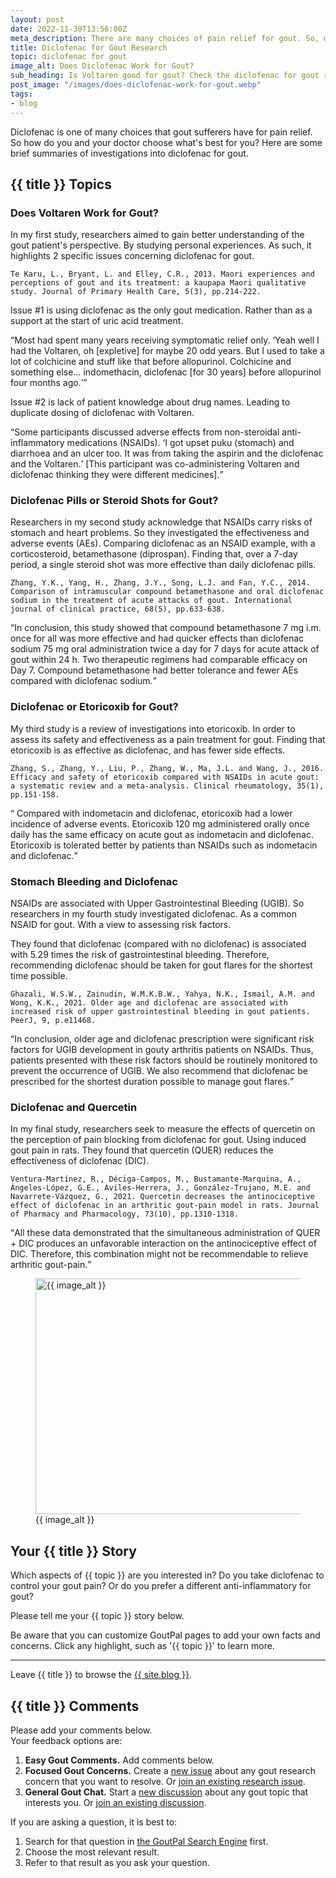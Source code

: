 ```yaml
---
layout: post
date: 2022-11-30T13:56:00Z
meta_description: There are many choices of pain relief for gout. So, which NSAID do you choose when you get a flare? See the pros and cons in this diclofenac for gout research.
title: Diclofenac for Gout Research
topic: diclofenac for gout
image_alt: Does Diclofenac Work for Gout?
sub_heading: Is Voltaren good for gout? Check the diclofenac for gout research.
post_image: "/images/does-diclofenac-work-for-gout.webp"
tags:
- blog
---
```

<p>Diclofenac is one of many choices that gout sufferers have for pain relief. So how do you and your doctor choose what's best for you? Here are some brief summaries of investigations into diclofenac for gout.</p>
<h2 id="topics">{{ title }} Topics</h2>
<h3 id="voltaren">Does Voltaren Work for Gout?</h3>
<p>In my first study, researchers aimed to gain better understanding of the gout patient's perspective. By studying personal experiences. As such, it highlights 2 specific issues concerning diclofenac for gout.</p>
<p><code>Te Karu, L., Bryant, L. and Elley, C.R., 2013. Maori experiences and perceptions of gout and its treatment: a kaupapa Maori qualitative study. Journal of Primary Health Care, 5(3), pp.214-222.</code></p>
<p>Issue #1 is using diclofenac as the only gout medication. Rather than as a support at the start of uric acid treatment.</p>
<p><q cite="https://doi.org/10.1071/HC13214">Most had spent many years receiving symptomatic relief only.
<q>Yeah well I had the Voltaren, oh [expletive] for maybe 20 odd years.
But I used to take a lot of colchicine and stuff like that before allopurinol. Colchicine and something else… indomethacin, diclofenac [for 30 years] before allopurinol four months ago.</q></q></p>
<p>Issue #2 is lack of patient knowledge about drug names. Leading to duplicate dosing of diclofenac with Voltaren.</p>
<p><q cite="https://doi.org/10.1071/HC13214">Some participants discussed adverse effects from non-steroidal anti-inflammatory medications (NSAIDs).
<q>I got upset puku (stomach) and diarrhoea and an ulcer too. It was from taking the aspirin and the diclofenac and the Voltaren.</q>  [This participant was co-administering Voltaren and diclofenac thinking they were different medicines].</q></p>
<h3 id="steroid">Diclofenac Pills or Steroid Shots for Gout?</h3>
<p>Researchers in my second study acknowledge that NSAIDs carry risks of stomach and heart problems. So they investigated the effectiveness and adverse events (AEs). Comparing diclofenac as an NSAID example, with a corticosteroid, betamethasone (diprospan). Finding that, over a 7-day period, a single steroid shot was more effective than daily diclofenac pills.</p>
<p><code>Zhang, Y.K., Yang, H., Zhang, J.Y., Song, L.J. and Fan, Y.C., 2014. Comparison of intramuscular compound betamethasone and oral diclofenac sodium in the treatment of acute attacks of gout. International journal of clinical practice, 68(5), pp.633-638.</code></p>
<p><q cite="https://doi.org/10.1111/ijcp.12359">In conclusion, this study showed that compound betamethasone 7 mg i.m. once for all was more effective and had quicker effects than diclofenac sodium 75 mg oral administration twice a day for 7 days for acute attack of gout within 24 h. Two therapeutic regimens had comparable efficacy on Day 7. Compound betamethasone had better tolerance and fewer AEs compared with diclofenac sodium.</q></p>
<h3 id="etoricoxib">Diclofenac or Etoricoxib for Gout?</h3>
<p>My third study is a review of investigations into etoricoxib. In order to assess its safety and effectiveness as a pain treatment for gout. Finding that etoricoxib is as effective as diclofenac, and has fewer side effects.</p>
<p><code>Zhang, S., Zhang, Y., Liu, P., Zhang, W., Ma, J.L. and Wang, J., 2016. Efficacy and safety of etoricoxib compared with NSAIDs in acute gout: a systematic review and a meta-analysis. Clinical rheumatology, 35(1), pp.151-158.</code></p>
<p><q cite="https://doi.org/10.1007/s10067-015-2991-1"> Compared with indometacin and diclofenac, etoricoxib had a lower incidence of adverse events. Etoricoxib 120 mg administered orally once daily has the same efficacy on acute gout as indometacin and diclofenac. Etoricoxib is tolerated better by patients than NSAIDs such as indometacin and diclofenac.</q></p>
<h3 id="stomach">Stomach Bleeding and Diclofenac</h3>
<p>NSAIDs are associated with Upper Gastrointestinal Bleeding (UGIB). So researchers in my fourth study investigated diclofenac. As a common NSAID for gout. With a view to assessing risk factors.</p>
<p>They found that diclofenac (compared with no diclofenac) is associated with 5.29 times the risk of gastrointestinal bleeding. Therefore, recommending diclofenac should be taken for gout flares for the shortest time possible.</p>
<p><code>Ghazali, W.S.W., Zainudin, W.M.K.B.W., Yahya, N.K., Ismail, A.M. and Wong, K.K., 2021. Older age and diclofenac are associated with increased risk of upper gastrointestinal bleeding in gout patients. PeerJ, 9, p.e11468.</code></p>
<p><q cite="https://doi.org/10.7717/peerj.11468">In conclusion, older age and diclofenac prescription were significant risk factors for UGIB development in gouty arthritis patients on NSAIDs. Thus, patients presented with these risk factors should be routinely monitored to prevent the occurrence of UGIB. We also recommend that diclofenac be prescribed for the shortest duration possible to manage gout flares.</q></p>
<h3 id="quercetin">Diclofenac and Quercetin</h3>
<p>In my final study, researchers seek to measure the effects of quercetin on the perception of pain blocking from diclofenac for gout. Using induced gout pain in rats. They found that quercetin (QUER) reduces the effectiveness of diclofenac (DIC).</p>
<p><code>Ventura-Martínez, R., Déciga-Campos, M., Bustamante-Marquina, A., Ángeles-López, G.E., Aviles-Herrera, J., González-Trujano, M.E. and Navarrete-Vázquez, G., 2021. Quercetin decreases the antinociceptive effect of diclofenac in an arthritic gout-pain model in rats. Journal of Pharmacy and Pharmacology, 73(10), pp.1310-1318.</code></p>
<p><q cite="https://doi.org/10.1093/jpp/rgab093">All these data demonstrated that the simultaneous administration of QUER + DIC produces an unfavorable interaction on the antinociceptive effect of DIC. Therefore, this combination might not be recommendable to relieve arthritic gout-pain.</q></p>
<figure id="image" class="inner">
<img src="{{ post_image }}" alt="{{ image_alt }}"  width="610" height="377">
  <figcaption>{{ image_alt }}</figcaption>
</figure>
<h2 id="next">Your {{ title }} Story</h2>

Which aspects of {{ topic }} are you interested in? Do you take diclofenac to control your gout pain? Or do you prefer a different anti-inflammatory for gout?

Please tell me your {{ topic }} story below.

Be aware that you can customize GoutPal pages to add your own facts and concerns. Click any highlight, such as '{{ topic }}' to learn more.
<hr>
Leave {{ title }} to browse the <a href="/blog">{{ site.blog }}</a>.

<h2 id="comments">{{ title }} Comments</h2>
<p>Please add your comments below.<br />
Your feedback options are:</p>
<ol>
<li><b>Easy Gout Comments.</b> Add comments below.</li>
<li><b>Focused Gout Concerns.</b> Create a <a href="https://github.com/kct2020/goutpal-info-11ty/issues/new/choose">new issue</a> about any gout research concern that you want to resolve. Or <a href="https://github.com/kct2020/goutpal-info-11ty/issues">join an existing research issue</a>.</li>
<li><b>General Gout Chat.</b> Start a <a href="https://github.com/kct2020/goutpal-com-skeleventy/discussions/new">new discussion</a> about any gout topic that interests you. Or <a href="https://github.com/kct2020/goutpal-com-skeleventy/discussions">join an existing discussion</a>.</li>
</ol>
<p>If you are asking a question, it is best to:</p>
<ol>
<li>Search for that question in <a href="https://cse.google.com/cse?cof=FORID:0&cx=partner-pub-4857169685716700:9780732506">the GoutPal Search Engine</a> first.</li>
<li>Choose the most relevant result.</li>
<li>Refer to that result as you ask your question.</li>
</ol>
<script src="https://giscus.app/client.js"
        data-repo="kct2020/goutpal-com-skeleventy"
        data-repo-id="R_kgDOGVSRQQ"
        data-category="GoutPal Links Comments🗣"
        data-category-id="DIC_kwDOGVSRQc4CRbFp"
        data-mapping="title"
        data-strict="0"
        data-reactions-enabled="1"
        data-emit-metadata="1"
        data-input-position="top"
        data-theme="light_tritanopia"
        data-lang="en"
        data-loading="lazy"
        crossorigin="anonymous"
        async>
</script>
